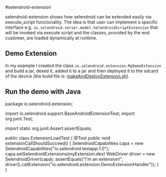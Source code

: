 #selendroid-extension


selendroid-extension shows how selendroid can be extended easily via execute_script functionality.
The idea is that user can implement a specific interface e.g. `io.selendroid.server.model.SelendroidScriptExtension` that will be invoked via execute script and the classes, provided by the end customer, are loaded dynamically at runtime. 

## Demo Extension

In my example I created the class `io.selendroid.extension.MyDemoExtension` and build a jar, dexed it, added it to a jar and then deployed it to the sdcard of the device (the build file is: [makeAndDeployExtension.sh](makeAndDeployExtension.sh)).

## Run the demo with Java

  package io.selendroid.extension;
   
  import io.selendroid.support.BaseAndroidExtensionTest;
  import org.junit.Test;
   
  import static org.junit.Assert.assertEquals;
   
  public class ExtensionLoadTest {
    @Test
    public void extensionCallShouldSucceed() {
      SelendroidCapabilities capa = new SelendroidCapabilities("io.selendroid.testapp:1.0");
      capa.setSelendroidExtensions(myExtension.dex)
      WebDriver driver = new SelendroidDriver(capa);
      assertEquals("I'm an extension!",
        driver().callExtension("io.selendroid.extension.DemoExtensionHandler"));
    }
  }

